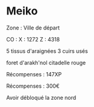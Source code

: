 # Meiko

Zone : Ville de départ&#x20;

CO : X : 1272 Z : 4318

5 tissus d'araignées 3 cuirs usés

foret d'arakh'nol citadelle rouge

Récompenses : 147XP

Récompenses : 300€

Avoir débloqué la zone nord&#x20;
